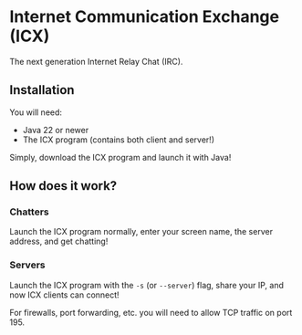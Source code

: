 # Internet Communication Exchange (ICX)

The next generation Internet Relay Chat (IRC).

## Installation

You will need:
- Java 22 or newer
- The ICX program (contains both client and server!)

Simply, download the ICX program and launch it with Java!

## How does it work?

### Chatters

Launch the ICX program normally, enter your screen name, the server address, and get chatting!

### Servers

Launch the ICX program with the `-s` (or `--server`) flag, share your IP, and now ICX clients can connect!

For firewalls, port forwarding, etc. you will need to allow TCP traffic on port 195.